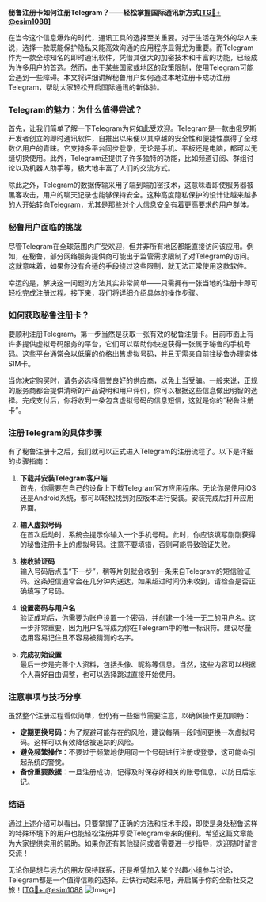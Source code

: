 **秘鲁注册卡如何注册Telegram？——轻松掌握国际通讯新方式[[TG💪+ @esim1088](https://t.me/s/esim1088)]**

在当今这个信息爆炸的时代，通讯工具的选择至关重要。对于生活在海外的华人来说，选择一款既能保护隐私又能高效沟通的应用程序显得尤为重要。而Telegram作为一款全球知名的即时通讯软件，凭借其强大的加密技术和丰富的功能，已经成为许多用户的首选。然而，由于某些国家或地区的政策限制，使用Telegram可能会遇到一些障碍。本文将详细讲解秘鲁用户如何通过本地注册卡成功注册Telegram，帮助大家轻松开启国际通讯的新体验。

### Telegram的魅力：为什么值得尝试？

首先，让我们简单了解一下Telegram为何如此受欢迎。Telegram是一款由俄罗斯开发者创立的即时通讯软件，自推出以来便以其卓越的安全性和便捷性赢得了全球数亿用户的青睐。它支持多平台同步登录，无论是手机、平板还是电脑，都可以无缝切换使用。此外，Telegram还提供了许多独特的功能，比如频道订阅、群组讨论以及机器人助手等，极大地丰富了人们的交流方式。

除此之外，Telegram的数据传输采用了端到端加密技术，这意味着即使服务器被黑客攻击，用户的聊天记录也能够保持安全。这种高度隐私保护的设计让越来越多的人开始转向Telegram，尤其是那些对个人信息安全有着更高要求的用户群体。

### 秘鲁用户面临的挑战

尽管Telegram在全球范围内广受欢迎，但并非所有地区都能直接访问该应用。例如，在秘鲁，部分网络服务提供商可能出于监管需求限制了对Telegram的访问。这就意味着，如果你没有合适的手段绕过这些限制，就无法正常使用这款软件。

幸运的是，解决这一问题的方法其实非常简单——只需拥有一张当地的注册卡即可轻松完成注册过程。接下来，我们将详细介绍具体的操作步骤。

### 如何获取秘鲁注册卡？

要顺利注册Telegram，第一步当然是获取一张有效的秘鲁注册卡。目前市面上有许多提供虚拟号码服务的平台，它们可以帮助你快速获得一张属于秘鲁的手机号码。这些平台通常会以低廉的价格出售虚拟号码，并且无需亲自前往秘鲁办理实体SIM卡。

当你决定购买时，请务必选择信誉良好的供应商，以免上当受骗。一般来说，正规的服务商都会提供清晰的产品说明和用户评价，你可以根据这些信息做出明智的选择。完成支付后，你将收到一条包含虚拟号码的信息短信，这就是你的“秘鲁注册卡”。

### 注册Telegram的具体步骤

有了秘鲁注册卡之后，我们就可以正式进入Telegram的注册流程了。以下是详细的步骤指南：

1. **下载并安装Telegram客户端**  
   首先，你需要在自己的设备上下载Telegram官方应用程序。无论你是使用iOS还是Android系统，都可以轻松找到对应版本进行安装。安装完成后打开应用界面。

2. **输入虚拟号码**  
   在首次启动时，系统会提示你输入一个手机号码。此时，你应该填写刚刚获得的秘鲁注册卡上的虚拟号码。注意不要填错，否则可能导致验证失败。

3. **接收验证码**  
   输入号码后点击“下一步”，稍等片刻就会收到一条来自Telegram的短信验证码。这条短信通常会在几分钟内送达，如果超过时间仍未收到，请检查是否正确填写了号码。

4. **设置密码与用户名**  
   验证成功后，你需要为账户设置一个密码，并创建一个独一无二的用户名。这一步非常重要，因为用户名将成为你在Telegram中的唯一标识符。建议尽量选用容易记住且不容易被猜测的名字。

5. **完成初始设置**  
   最后一步是完善个人资料，包括头像、昵称等信息。当然，这些内容可以根据个人喜好自由调整，也可以选择跳过直接开始使用。

### 注意事项与技巧分享

虽然整个注册过程看似简单，但仍有一些细节需要注意，以确保操作更加顺畅：

- **定期更换号码**：为了规避可能存在的风险，建议每隔一段时间更换一次虚拟号码。这样可以有效降低被追踪的风险。
- **避免频繁操作**：不要过于频繁地使用同一个号码进行注册或登录，这可能会引起系统的警觉。
- **备份重要数据**：一旦注册成功，记得及时保存好相关的账号信息，以防日后忘记。

### 结语

通过上述介绍可以看出，只要掌握了正确的方法和技术手段，即使是身处秘鲁这样的特殊环境下的用户也能轻松注册并享受Telegram带来的便利。希望这篇文章能为大家提供实用的帮助。如果你还有其他疑问或者需要进一步指导，欢迎随时留言交流！

无论你是想与远方的朋友保持联系，还是希望加入某个兴趣小组参与讨论，Telegram都是一个值得信赖的选择。赶快行动起来吧，开启属于你的全新社交之旅！[[TG💪+ @esim1088](https://t.me/s/esim1088) ![Image](https://i.postimg.cc/4NQfJmqS/Snipaste-2025-05-13-00-14-12.png)]
